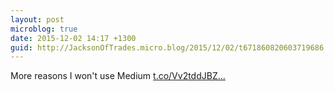 ```yaml
---
layout: post
microblog: true
date: 2015-12-02 14:17 +1300
guid: http://JacksonOfTrades.micro.blog/2015/12/02/t671860820603719686.html
---
```

More reasons I won't use Medium [t.co/Vv2tddJBZ...](https://t.co/Vv2tddJBZn)
